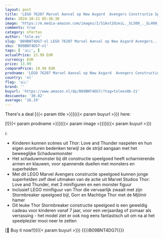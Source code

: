 ```yaml
---
layout: post
title: 'LEGO 76207 Marvel Aanval op New Asgard  Avengers Constructie Speelgoed met Thor Stormbreaker Bijl  Hamer en Monster Figuur'
date: 2024-10-21 05:36:30
image: 'https://m.media-amazon.com/images/I/51Avt2dzeiL._SL500_._SL400_.jpg'
comments: true
category: ofertas
author: 'tole.es'
slug: 'B09BNT4DG7-nl LEGO 76207 Marvel Aanval op New Asgard Avengers...'
sku: 'B09BNT4DG7-nl'
tags: [ '🇳🇱', ]
actualPrice: 13.99 EUR
currency: EUR
price: 13.99
comparePrice: 19.99 EUR
prodname: 'LEGO 76207 Marvel Aanval op New Asgard  Avengers Constructie Speelgoed met Thor Stormbreaker Bijl  Hamer en Monster Figuur'
country: 'nl'
flag: '🇳🇱'
brand: ''
buyurl: 'https://www.amazon.nl/dp/B09BNT4DG7/?tag=tolees0b-21'
descuento: '30.02'
average: '16.19'
---
```


There's a deal [{{< param title >}}]({{< param buyurl >}})  here:

[![{{< param prodname >}}]({{< param image >}})]({{< param buyurl >}})

ℹ️:

- Kinderen kunnen scènes uit Thor: Love and Thunder naspelen en hun eigen avonturen bedenken terwijl ze de strijd aangaan met het beweeglijke Schaduwmonster
- Het schaduwmonster bij dit constructie speelgoed heeft scharnierende armen en klauwen, voor spannende duellen met monsters en superhelden
- Met dit LEGO Marvel Avengers constructie speelgoed kunnen jonge superhelden zelf deel uitmaken van de actie uit Marvel Studios Thor: Love and Thunder, met 3 minifiguren en een monster figuur
- Inclusief LEGO minifiguur van Thor die vervaarlijk zwaait met zijn Stormbreaker speelgoed bijl, Gorr en Machtige Thor met de Mjölnir hamer
- Dit leuke Thor Stormbreaker constructie speelgoed is een geweldig cadeau voor kinderen vanaf 7 jaar, voor een verjaardag of zomaar als verrassing - het model ziet er ook nog eens fantastisch uit om na al het speelplezier mooi neer te zetten

[🛒 Buy it now!!]({{< param buyurl >}})
{{<world>}}B09BNT4DG7{{</world>}}
